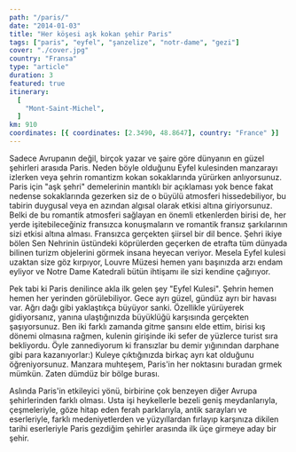 ```yaml
---
path: "/paris/"
date: "2014-01-03"
title: "Her köşesi aşk kokan şehir Paris"
tags: ["paris", "eyfel", "şanzelize", "notr-dame", "gezi"]
cover: "./cover.jpg"
country: "Fransa"
type: "article"
duration: 3
featured: true
itinerary:
  [
    "Mont-Saint-Michel",
  ]
km: 910
coordinates: [{ coordinates: [2.3490, 48.8647], country: "France" }]
---
```


Sadece Avrupanın değil, birçok yazar ve şaire göre dünyanın en güzel şehirleri arasıda Paris. Neden böyle olduğunu Eyfel kulesinden manzarayı izlerken veya şehrin romantizm kokan sokaklarında yürürken anlıyorsunuz. Paris için "aşk şehri" demelerinin mantıklı bir açıklaması yok bence fakat nedense sokaklarında gezerken siz de o büyülü atmosferi hissedebiliyor, bu tabirin duygusal veya en azından algısal olarak etkisi altına giriyorsunuz. Belki de bu romantik atmosferi sağlayan en önemli etkenlerden birisi de, her yerde işitebileceğiniz fransızca konuşmaların ve romantik fransız şarkılarının sizi etkisi altına alması. Fransızca gerçekten şiirsel bir dil bence.
Şehri ikiye bölen Sen Nehrinin üstündeki köprülerden geçerken de etrafta tüm dünyada bilinen turizm objelerini görmek insana heyecan veriyor. Mesela Eyfel kulesi uzaktan size göz kırpıyor, Louvre Müzesi hemen yanı başınızda arzı endam eyliyor ve Notre Dame Katedrali bütün ihtişamı ile sizi kendine çağırıyor.

<rehype-image src="20140301_134851.jpg"></rehype-image>

Pek tabi ki Paris denilince akla ilk gelen şey "Eyfel Kulesi". Şehrin hemen hemen her yerinden görülebiliyor. Gece ayrı güzel, gündüz ayrı bir havası var. Ağrı dağı gibi yaklaştıkça büyüyor sanki. Özellikle yürüyerek gidiyorsanız, yanına ulaştığınızda büyüklüğü karşısında gerçekten şaşıyorsunuz. Ben iki farklı zamanda gitme şansını elde ettim, birisi kış dönemi olmasına rağmen, kulenin girişinde iki sefer de yüzlerce turist sıra bekliyordu. Öyle zannediyorum ki fransızlar bu demir yığınından darphane gibi para kazanıyorlar:)
<rehype-image src="cover2.jpg"></rehype-image>
Kuleye çıktığınızda birkaç ayrı kat olduğunu öğreniyorsunuz. Manzara muhteşem, Paris'in her noktasını buradan grmek mümkün. Zaten dümdüz bir bölge burası.
<rehype-image src="20140301_170638.jpg"></rehype-image>
<rehype-image src="20140301_171438.jpg"></rehype-image>
<rehype-image src="20140301_173522.jpg"></rehype-image>
<rehype-image src="20140301_173530.jpg"></rehype-image>
<rehype-image src="1726.jpg"></rehype-image>
<rehype-image src="20140303_113006.jpg"></rehype-image>
<rehype-image src="cover.jpg"></rehype-image>
<rehype-image src="20141008_154033.jpg"></rehype-image>
<rehype-image src="20141008_165119.jpg"></rehype-image>
<rehype-image src="1345.jpg"></rehype-image>
<rehype-image src="8055.jpg"></rehype-image>


Aslında Paris'in etkileyici yönü, birbirine çok benzeyen diğer Avrupa şehirlerinden farklı olması. Usta işi heykellerle bezeli geniş meydanlarıyla, çeşmeleriyle, göze hitap eden ferah parklarıyla, antik sarayları ve eserleriyle, farklı medeniyetlerden ve yüzyıllardan fırlayıp karşınıza dikilen tarihi eserleriyle Paris gezdiğim şehirler arasında ilk üçe girmeye aday bir şehir.